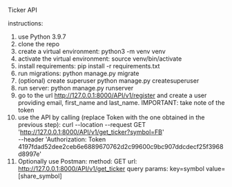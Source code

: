 Ticker API

instructions:
1. use Python 3.9.7
2. clone the repo
3. create a virtual environment:
    python3 -m venv venv
4. activate the virtual environment:
    source venv/bin/activate
5. install requirements:
    pip install -r requirements.txt
6. run migrations:
    python manage.py migrate
7. (optional) create superuser
    python manage.py createsuperuser
8. run server:
    python manage.py runserver
9. go to the url http://127.0.0.1:8000/API/v1/register and create a user providing email, first_name and last_name. IMPORTANT: take note of the token
10. use the API by calling (replace Token with the one obtained in the previous step):
    curl --location --request GET 'http://127.0.0.1:8000/API/v1/get_ticker?symbol=FB' \
--header 'Authorization: Token 4197fdad52dee2ceb6e6889670762d2c99600c9bc907ddcdecf25f3968d8997e'
11. Optionally use Postman:
    method: GET
    url: http://127.0.0.1:8000/API/v1/get_ticker
    query params: key=symbol value=[share_symbol]
